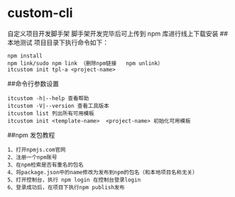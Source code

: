 # custom-cli

自定义项目开发脚手架
脚手架开发完毕后可上传到 npm 库进行线上下载安装 ##本地测试
项目目录下执行命令如下：

```
npm install
npm link/sudo npm link （删除npm链接   npm unlink）
itcustom init tpl-a <project-name>
```

##命令行参数设置

```
itcustom -h|--help 查看帮助
itcustom -V|--version 查看工具版本
itcustom list 列出所有可用模板
itcustom init <template-name>  <project-name> 初始化可用模板
```

##npm 发包教程

```
1、打开npmjs.com官网
2、注册一个npm账号
3、在npm检索是否有重名的包名
4、将package.json中的name修改为发布到npm的包名（和本地项目名称无关）
5、打开控制台，执行 npm login 在控制台登录login
6、登录成功后，在项目下执行npm publish发布
```

